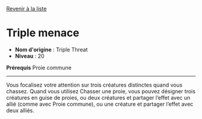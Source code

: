 [Revenir à la liste](..)

# Triple menace

 * **Nom d'origine** : Triple Threat
 * **Niveau** : 20


<p><strong>Prérequis</strong> Proie commune</p>
<hr>
<p>Vous focalisez votre attention sur trois créatures distinctes quand vous chassez. Quand vous utilisez Chasser une proie, vous pouvez désigner trois créatures en guise de proies, ou deux créatures et partager l’effet avec un allié (comme avec Proie commune), ou une créature et partager l’effet avec deux alliés.</p>